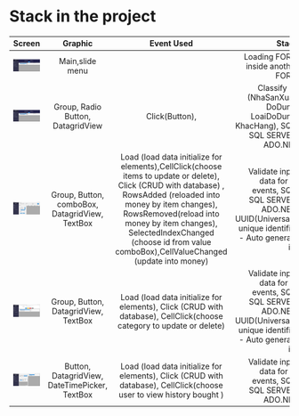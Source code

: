 # Stack in the project

| Screen      | Graphic | Event Used | Stack     |
| :---        |    :----:   |     :----:  |         ---: |
| ![ALL SCREEN](./All.png)     |  Main,slide menu      |   | Loading FORM inside another FORM  |
| ![Stastics SCREEN](./All.png)     |  Group, Radio Button, DatagridView      |  Click(Button),  |  Classify by (NhaSanXuat, DoDung, LoaiDoDung, KhacHang), SQL, SQL SERVER, ADO.NET  |
| ![Buy ](./banhang.png)     |  Group, Button, comboBox, DatagridView, TextBox | Load (load data initialize for elements),CellClick(choose items to update or delete),  Click (CRUD with database) , RowsAdded (reloaded into money by item changes), RowsRemoved(reload into money by item changes),  SelectedIndexChanged (choose id from value comboBox),CellValueChanged (update into money)  | Validate input data for all events,  SQL, SQL SERVER, ADO.NET, UUID(Universally unique identifier - Auto generate id)  |
| ![Category ](./danhmuc.png)     |  Group, Button, DatagridView, TextBox |  Load (load data initialize for elements), Click (CRUD with database), CellClick(choose category to update or delete)   | Validate input data for all events, SQL, SQL SERVER, ADO.NET, UUID(Universally unique identifier - Auto generate id)   |
| ![Search ](./timkiem.png)     |   Button, DatagridView, DateTimePicker, TextBox |  Load (load data initialize for elements), Click (CRUD with database), CellClick(choose user to view history bought )   | Validate input data for all events, SQL, SQL SERVER, ADO.NET   |
